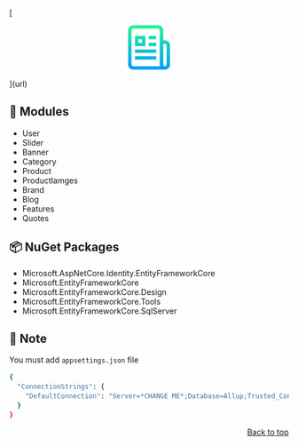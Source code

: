 [<div align = "center" name = "readme-top">
  <a href="https://github.com/othneildrew/Best-README-Template">
    <img src="README-Logo.png" alt="Logo" width="80" height="80">
  </a>
</div>](url)

## 🧩 Modules

- User
- Slider
- Banner
- Category
- Product
- ProductIamges
- Brand
- Blog
- Features
- Quotes


## 📦 NuGet Packages

- Microsoft.AspNetCore.Identity.EntityFrameworkCore
- Microsoft.EntityFrameworkCore
- Microsoft.EntityFrameworkCore.Design
- Microsoft.EntityFrameworkCore.Tools
- Microsoft.EntityFrameworkCore.SqlServer


## 📝 Note
You must add `appsettings.json` file

```bash
{
  "ConnectionStrings": {
    "DefaultConnection": "Server=*CHANGE ME*;Database=Allup;Trusted_Connection=True;MultipleActiveResultSets=true"
  }
}
```

<p align="right"><a href="#readme-top">Back to top</a></p>
